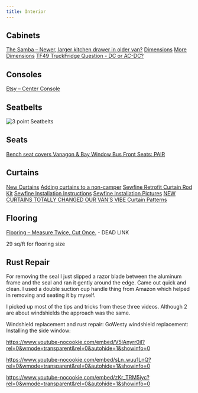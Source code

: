```yaml
---
title: Interior
---
```



## Cabinets
[The Samba – Newer, larger kitchen drawer in older van?](https://www.thesamba.com/vw/forum/viewtopic.php?start=0&t=697589)
[Dimensions](https://www.thesamba.com/vw/forum/viewtopic.php?p=6964149#6964149)
[More Dimensions](https://shufti.files.wordpress.com/2009/11/westy1.pdf)
[TF49 TruckFridge Question - DC or AC-DC?](https://www.thesamba.com/vw/forum/viewtopic.php?t=697761)

## Consoles
[Etsy – Center Console](https://www.etsy.com/listing/926754413/center-console-for-vw-vanagon-t3)

## Seatbelts

![3 point Seatbelts](https://blotcdn.com/blog_b43c882cbfb74d38aa56c2ac00888c0a/_image_cache/2ace15a4-f0de-460d-bccf-1f00fff93d59.jpg)

## Seats

[Bench seat covers Vanagon & Bay Window Bus Front Seats: PAIR](https://smallcar.com/vanagon-bus-upgrades/climate-and-comfort/interior-parts)

## Curtains

[New Curtains](http://lietco.com/van-life/how-to-make-your-own-westfalia-curtains/)
[Adding curtains to a non-camper](https://www.vanagonhacks.com/2014/11/adding-curtains-to-a-non-camper-vanagon/)
[Sewfine Retrofit Curtain Rod Kit](https://sewfineproducts.com/Vanagon-New-Items)
[Sewfine Installation Instructions](https://sewfineproducts.com/Retro-Fit-Curtain-Rod-Installation)
[Sewfine Installation Pictures](https://sewfineproducts.com/Retrofit-Curtain-Rods-Bay-and-Vanagon)
[NEW CURTAINS TOTALLY CHANGED OUR VAN’S VIBE Curtain Patterns](http://lietco.com/van-life/how-to-make-your-own-westfalia-curtains/)

## Flooring

[Flooring – Measure Twice, Cut Once.]() - DEAD LINK

29 sq/ft for flooring size

## Rust Repair

For removing the seal I just slipped a razor blade between the aluminum frame and the seal and ran it gently around the edge. Came out quick and clean. I used a double suction cup handle thing from Amazon which helped in removing and seating it by myself.

I picked up most of the tips and tricks from these three videos. Although 2 are about windshields the approach was the same.

Windshield replacement and rust repair: GoWesty windshield replacement: Installing the side window: 

https://www.youtube-nocookie.com/embed/V5lAnyrr0iI?rel=0&wmode=transparent&rel=0&autohide=1&showinfo=0

https://www.youtube-nocookie.com/embed/sLn_wuu1LnQ?rel=0&wmode=transparent&rel=0&autohide=1&showinfo=0

https://www.youtube-nocookie.com/embed/zKr_TRM5iyc?rel=0&wmode=transparent&rel=0&autohide=1&showinfo=0
